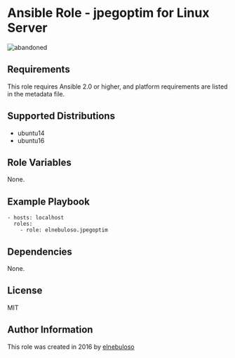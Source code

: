 # Ansible Role - jpegoptim for Linux Server

![abandoned](https://img.shields.io/badge/project-abandoned-red)

## Requirements

This role requires Ansible 2.0 or higher, and platform requirements are listed in the metadata file.

## Supported Distributions

- ubuntu14
- ubuntu16

## Role Variables

None.

## Example Playbook

```
- hosts: localhost
  roles:
    - role: elnebuloso.jpegoptim
```

## Dependencies

None.

##  License

MIT

##  Author Information

This role was created in 2016 by [elnebuloso](https://github.com/elnebuloso/)